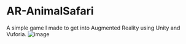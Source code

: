 # AR-AnimalSafari
A simple game I made to get into Augmented Reality using Unity and Vuforia.
![image](https://github.com/user-attachments/assets/944f9710-766e-479b-82ea-621a5cf6ad0e)
